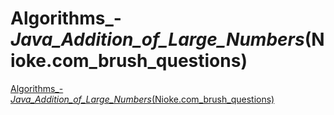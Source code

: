 # Algorithms_-_Java_Addition_of_Large_Numbers_(Nioke.com_brush_questions)
[Algorithms_-_Java_Addition_of_Large_Numbers_(Nioke.com_brush_questions)](https://aiwithcloud.com/2022/09/14/algorithms___java_addition_of_large_numbers_nioke-com_brush_questions/)
